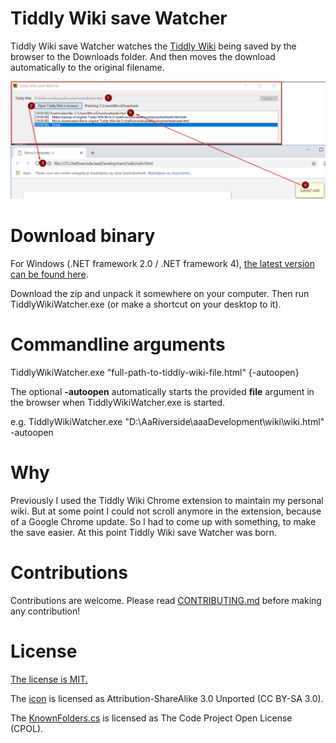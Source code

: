 # Tiddly Wiki save Watcher
Tiddly Wiki save Watcher watches the [Tiddly Wiki](https://tiddlywiki.com/ "Tiddly Wiki") being saved by the browser to the Downloads folder. 
And then moves the download automatically to the original filename.

![Screenshot](screenshot.png)

# Download binary
For Windows (.NET framework 2.0 / .NET framework 4), [the latest version can be found here](https://github.com/MircoBabin/TiddlyWikiWatcher/releases/latest "Lastest Version").

Download the zip and unpack it somewhere on your computer. Then run TiddlyWikiWatcher.exe (or make a shortcut on your desktop to it).

# Commandline arguments
TiddlyWikiWatcher.exe "full-path-to-tiddly-wiki-file.html" {-autoopen}

The optional **-autoopen** automatically starts the provided **file** argument in the browser when TiddlyWikiWatcher.exe is started.

e.g. TiddlyWikiWatcher.exe "D:\AaRiverside\aaaDevelopment\wiki\wiki.html" -autoopen

# Why
Previously I used the Tiddly Wiki Chrome extension to maintain my personal wiki. 
But at some point I could not scroll anymore in the extension, because of a Google Chrome update. 
So I had to come up with something, to make the save easier. At this point Tiddly Wiki save Watcher was born.

# Contributions
Contributions are welcome. Please read [CONTRIBUTING.md](CONTRIBUTING.md "contributing") before making any contribution!

# License
[The license is MIT.](LICENSE.md "license")

The [icon](http://wlb.wikia.com/wiki/File:Wikipedia-icon.png "icon") is licensed as Attribution-ShareAlike 3.0 Unported (CC BY-SA 3.0).

The [KnownFolders.cs](https://www.codeproject.com/Articles/878605/Getting-all-Special-Folders-in-NET "KnownFolders.cs") is licensed as The Code Project Open License (CPOL).






